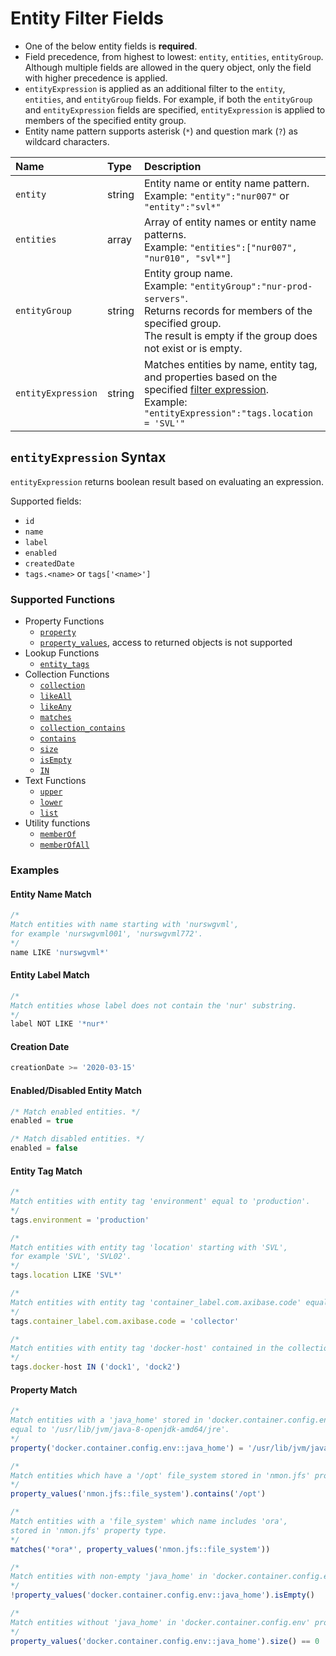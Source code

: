 # Entity Filter Fields

* One of the below entity fields is **required**.
* Field precedence, from highest to lowest: `entity`, `entities`, `entityGroup`. Although multiple fields are allowed in the query object, only the field with higher precedence is applied.
* `entityExpression` is applied as an additional filter to the `entity`, `entities`, and `entityGroup` fields. For example, if both the `entityGroup` and `entityExpression` fields are specified, `entityExpression` is applied to members of the specified entity group.
* Entity name pattern supports asterisk (`*`) and question mark (`?`) as wildcard characters.

| **Name**  | **Type** | **Description**  |
|:---|:---|:---|
| `entity`   | string | Entity name or entity name pattern.<br>Example: `"entity":"nur007"` or `"entity":"svl*"` |
| `entities` | array | Array of entity names or entity name patterns.<br>Example: `"entities":["nur007", "nur010", "svl*"]`|
| `entityGroup` | string | Entity group name. <br>Example: `"entityGroup":"nur-prod-servers"`.<br>Returns records for members of the specified group.<br>The result is empty if the group does not exist or is empty.|
| `entityExpression` | string | Matches entities by name, entity tag, and properties based on the specified [filter expression](#entityexpression-syntax). <br>Example: `"entityExpression":"tags.location = 'SVL'"`  |

## `entityExpression` Syntax

`entityExpression` returns boolean result based on evaluating an expression.

Supported fields:

* `id`
* `name`
* `label`
* `enabled`
* `createdDate`
* `tags.<name>` or `tags['<name>']`

### Supported Functions

* Property Functions
  * [`property`](../../configuration/functions-entity-groups-expression.md#property)
  * [`property_values`](../../configuration/functions-entity-groups-expression.md#property_values), access to returned objects is not supported
* Lookup Functions
  * [`entity_tags`](../../configuration/functions-entity-groups-expression.md#entity_tags)
* Collection Functions
  * [`collection`](../../configuration/functions-entity-groups-expression.md#collection)  
  * [`likeAll`](../../configuration/functions-entity-groups-expression.md#likeall)
  * [`likeAny`](../../configuration/functions-entity-groups-expression.md#likeany)
  * [`matches`](../../configuration/functions-entity-groups-expression.md#matches)  
  * [`collection_contains`](../../configuration/functions-entity-groups-expression.md#collection_contains)
  * [`contains`](../../configuration/functions-entity-groups-expression.md#contains)
  * [`size`](../../configuration/functions-entity-groups-expression.md#size)
  * [`isEmpty`](../../configuration/functions-entity-groups-expression.md#isempty)  
  * [`IN`](../../configuration/functions-entity-groups-expression.md#in)
* Text Functions
  * [`upper`](../../configuration/functions-entity-groups-expression.md#upper)
  * [`lower`](../../configuration/functions-entity-groups-expression.md#lower)
  * [`list`](../../configuration/functions-entity-groups-expression.md#list)
* Utility functions
  * [`memberOf`](../../configuration/functions-entity-groups-expression.md#memberof)
  * [`memberOfAll`](../../configuration/functions-entity-groups-expression.md#memberofall)

### Examples

#### Entity Name Match

```javascript
/*
Match entities with name starting with 'nurswgvml',
for example 'nurswgvml001', 'nurswgvml772'.
*/
name LIKE 'nurswgvml*'
```

#### Entity Label Match

```javascript
/*
Match entities whose label does not contain the 'nur' substring.
*/
label NOT LIKE '*nur*'
```

#### Creation Date

```javascript
creationDate >= '2020-03-15'
```

#### Enabled/Disabled Entity Match

```javascript
/* Match enabled entities. */
enabled = true

/* Match disabled entities. */
enabled = false
```

#### Entity Tag Match

```javascript
/*
Match entities with entity tag 'environment' equal to 'production'.
*/
tags.environment = 'production'

/*
Match entities with entity tag 'location' starting with 'SVL',
for example 'SVL', 'SVL02'.
*/
tags.location LIKE 'SVL*'

/*
Match entities with entity tag 'container_label.com.axibase.code' equal to 'collector'.
*/
tags.container_label.com.axibase.code = 'collector'

/*
Match entities with entity tag 'docker-host' contained in the collection.
*/
tags.docker-host IN ('dock1', 'dock2')
```

#### Property Match

```javascript
/*
Match entities with a 'java_home' stored in 'docker.container.config.env'
equal to '/usr/lib/jvm/java-8-openjdk-amd64/jre'.
*/
property('docker.container.config.env::java_home') = '/usr/lib/jvm/java-8-openjdk-amd64/jre'

/*
Match entities which have a '/opt' file_system stored in 'nmon.jfs' property type.
*/
property_values('nmon.jfs::file_system').contains('/opt')

/*
Match entities with a 'file_system' which name includes 'ora',
stored in 'nmon.jfs' property type.
*/
matches('*ora*', property_values('nmon.jfs::file_system'))

/*
Match entities with non-empty 'java_home' in 'docker.container.config.env' property type.
*/
!property_values('docker.container.config.env::java_home').isEmpty()

/*
Match entities without 'java_home' in 'docker.container.config.env' property type.
*/
property_values('docker.container.config.env::java_home').size() == 0
```
